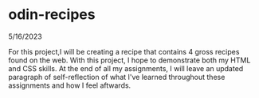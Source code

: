 # odin-recipes
5/16/2023

For this project,I will be creating a recipe that 
contains 4 gross recipes found on the web. With this project,
I hope to demonstrate both my HTML and CSS skills. At the end of all my assignments,
I will leave an updated paragraph of self-reflection of what I've learned throughout
these assignments and how I feel aftwards.
